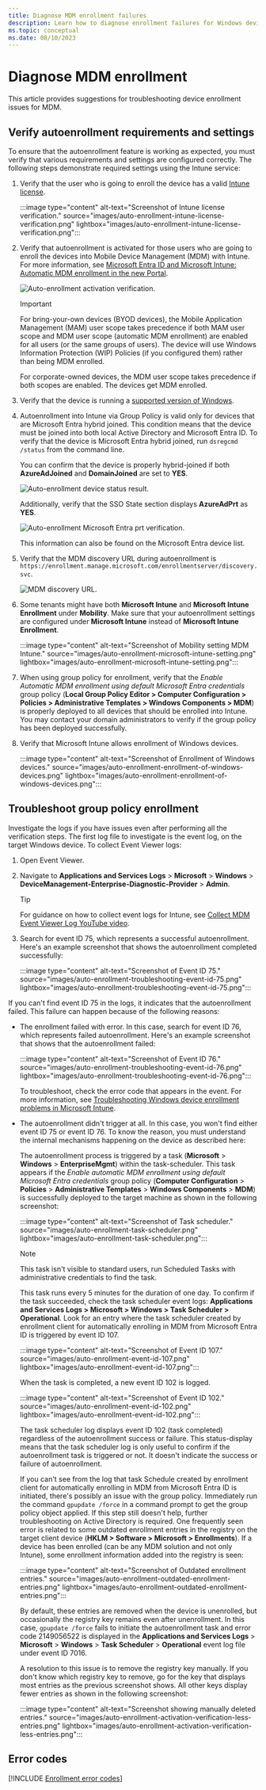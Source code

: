 ```yaml
---
title: Diagnose MDM enrollment failures
description: Learn how to diagnose enrollment failures for Windows devices
ms.topic: conceptual
ms.date: 08/10/2023
---
```


# Diagnose MDM enrollment

This article provides suggestions for troubleshooting device enrollment issues for MDM.

## Verify autoenrollment requirements and settings

To ensure that the autoenrollment feature is working as expected, you must verify that various requirements and settings are configured correctly. The following steps demonstrate required settings using the Intune service:

1. Verify that the user who is going to enroll the device has a valid [Intune license](/mem/intune/fundamentals/licenses).

   :::image type="content" alt-text="Screenshot of Intune license verification." source="images/auto-enrollment-intune-license-verification.png" lightbox="images/auto-enrollment-intune-license-verification.png":::

1. Verify that autoenrollment is activated for those users who are going to enroll the devices into Mobile Device Management (MDM) with Intune. For more information, see [Microsoft Entra ID and Microsoft Intune: Automatic MDM enrollment in the new Portal](./azure-ad-and-microsoft-intune-automatic-mdm-enrollment-in-the-new-portal.md).

    ![Auto-enrollment activation verification.](images/auto-enrollment-activation-verification.png)

    > [!IMPORTANT]
    > For bring-your-own devices (BYOD devices), the Mobile Application Management (MAM) user scope takes precedence if both MAM user scope and MDM user scope (automatic MDM enrollment) are enabled for all users (or the same groups of users). The device will use Windows Information Protection (WIP) Policies (if you configured them) rather than being MDM enrolled.
    >
    > For corporate-owned devices, the MDM user scope takes precedence if both scopes are enabled. The devices get MDM enrolled.

1. Verify that the device is running a [supported version of Windows](/windows/release-health/supported-versions-windows-client).

1. Autoenrollment into Intune via Group Policy is valid only for devices that are Microsoft Entra hybrid joined. This condition means that the device must be joined into both local Active Directory and Microsoft Entra ID. To verify that the device is Microsoft Entra hybrid joined, run `dsregcmd /status` from the command line.

    You can confirm that the device is properly hybrid-joined if both **AzureAdJoined** and **DomainJoined** are set to **YES**.

    ![Auto-enrollment device status result.](images/auto-enrollment-device-status-result.png)

    Additionally, verify that the SSO State section displays **AzureAdPrt** as **YES**.

    ![Auto-enrollment Microsoft Entra prt verification.](images/auto-enrollment-azureadprt-verification.png)

    This information can also be found on the Microsoft Entra device list.

1. Verify that the MDM discovery URL during autoenrollment is `https://enrollment.manage.microsoft.com/enrollmentserver/discovery.svc`.

    ![MDM discovery URL.](images/auto-enrollment-mdm-discovery-url.png)

1. Some tenants might have both **Microsoft Intune** and **Microsoft Intune Enrollment** under **Mobility**. Make sure that your autoenrollment settings are configured under **Microsoft Intune** instead of **Microsoft Intune Enrollment**.

   :::image type="content" alt-text="Screenshot of Mobility setting MDM Intune." source="images/auto-enrollment-microsoft-intune-setting.png" lightbox="images/auto-enrollment-microsoft-intune-setting.png":::

1. When using group policy for enrollment, verify that the *Enable Automatic MDM enrollment using default Microsoft Entra credentials* group policy (**Local Group Policy Editor > Computer Configuration > Policies > Administrative Templates > Windows Components > MDM**) is properly deployed to all devices that should be enrolled into Intune. You may contact your domain administrators to verify if the group policy has been deployed successfully.

1. Verify that Microsoft Intune allows enrollment of Windows devices.

   :::image type="content" alt-text="Screenshot of Enrollment of Windows devices." source="images/auto-enrollment-enrollment-of-windows-devices.png" lightbox="images/auto-enrollment-enrollment-of-windows-devices.png":::

## Troubleshoot group policy enrollment

Investigate the logs if you have issues even after performing all the verification steps. The first log file to investigate is the event log, on the target Windows device. To collect Event Viewer logs:

1. Open Event Viewer.

1. Navigate to **Applications and Services Logs** > **Microsoft** > **Windows** > **DeviceManagement-Enterprise-Diagnostic-Provider** > **Admin**.

    > [!TIP]
    > For guidance on how to collect event logs for Intune, see [Collect MDM Event Viewer Log YouTube video](https://www.youtube.com/watch?v=U_oCe2RmQEc).

1. Search for event ID 75, which represents a successful autoenrollment. Here's an example screenshot that shows the autoenrollment completed successfully:

   :::image type="content" alt-text="Screenshot of Event ID 75." source="images/auto-enrollment-troubleshooting-event-id-75.png"  lightbox="images/auto-enrollment-troubleshooting-event-id-75.png":::

If you can't find event ID 75 in the logs, it indicates that the autoenrollment failed. This failure can happen because of the following reasons:

- The enrollment failed with error. In this case, search for event ID 76, which represents failed autoenrollment. Here's an example screenshot that shows that the autoenrollment failed:

   :::image type="content" alt-text="Screenshot of Event ID 76." source="images/auto-enrollment-troubleshooting-event-id-76.png" lightbox="images/auto-enrollment-troubleshooting-event-id-76.png":::

   To troubleshoot, check the error code that appears in the event. For more information, see [Troubleshooting Windows device enrollment problems in Microsoft Intune](/troubleshoot/mem/intune/troubleshoot-windows-enrollment-errors).

- The autoenrollment didn't trigger at all. In this case, you won't find either event ID 75 or event ID 76. To know the reason, you must understand the internal mechanisms happening on the device as described here:

   The autoenrollment process is triggered by a task (**Microsoft** > **Windows** > **EnterpriseMgmt**) within the task-scheduler. This task appears if the *Enable automatic MDM enrollment using default Microsoft Entra credentials* group policy (**Computer Configuration** > **Policies** > **Administrative Templates** > **Windows Components** > **MDM**) is successfully deployed to the target machine as shown in the following screenshot:

   :::image type="content" alt-text="Screenshot of Task scheduler." source="images/auto-enrollment-task-scheduler.png" lightbox="images/auto-enrollment-task-scheduler.png":::

   > [!NOTE]
   > This task isn't visible to standard users, run Scheduled Tasks with administrative credentials to find the task.

   This task runs every 5 minutes for the duration of one day. To confirm if the task succeeded, check the task scheduler event logs: **Applications and Services Logs > Microsoft > Windows > Task Scheduler > Operational**. Look for an entry where the task scheduler created by enrollment client for automatically enrolling in MDM from Microsoft Entra ID is triggered by event ID 107.

   :::image type="content" alt-text="Screenshot of Event ID 107." source="images/auto-enrollment-event-id-107.png" lightbox="images/auto-enrollment-event-id-107.png":::

   When the task is completed, a new event ID 102 is logged.

   :::image type="content" alt-text="Screenshot of Event ID 102." source="images/auto-enrollment-event-id-102.png" lightbox="images/auto-enrollment-event-id-102.png":::

   The task scheduler log displays event ID 102 (task completed) regardless of the autoenrollment success or failure. This status-display means that the task scheduler log is only useful to confirm if the autoenrollment task is triggered or not. It doesn't indicate the success or failure of autoenrollment.

   If you can't see from the log that task Schedule created by enrollment client for automatically enrolling in MDM from Microsoft Entra ID is initiated, there's possibly an issue with the group policy. Immediately run the command `gpupdate /force` in a command prompt to get the group policy object applied. If this step still doesn't help, further troubleshooting on Active Directory is required.
   One frequently seen error is related to some outdated enrollment entries in the registry on the target client device (**HKLM > Software > Microsoft > Enrollments**). If a device has been enrolled (can be any MDM solution and not only Intune), some enrollment information added into the registry is seen:

   :::image type="content" alt-text="Screenshot of Outdated enrollment entries." source="images/auto-enrollment-outdated-enrollment-entries.png" lightbox="images/auto-enrollment-outdated-enrollment-entries.png":::

   By default, these entries are removed when the device is unenrolled, but occasionally the registry key remains even after unenrollment. In this case, `gpupdate /force` fails to initiate the autoenrollment task and error code 2149056522 is displayed in the **Applications and Services Logs** > **Microsoft** > **Windows** > **Task Scheduler** > **Operational** event log file under event ID 7016.

   A resolution to this issue is to remove the registry key manually. If you don't know which registry key to remove, go for the key that displays most entries as the previous screenshot shows. All other keys display fewer entries as shown in the following screenshot:

   :::image type="content" alt-text="Screenshot showing manually deleted entries." source="images/auto-enrollment-activation-verification-less-entries.png" lightbox="images/auto-enrollment-activation-verification-less-entries.png":::

## Error codes

[!INCLUDE [Enrollment error codes](includes/mdm-enrollment-error-codes.md)]
